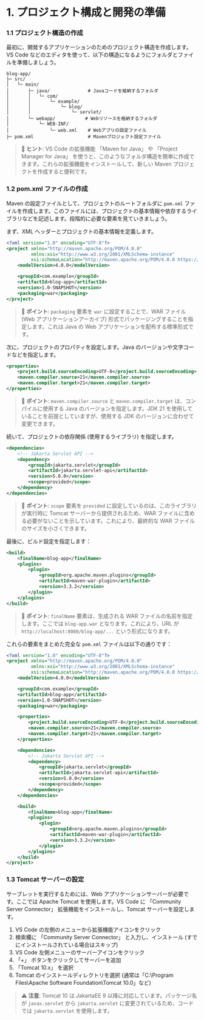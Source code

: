 # 1. プロジェクト構成と開発の準備

### 1.1 プロジェクト構造の作成

最初に、開発するアプリケーションのためのプロジェクト構造を作成します。VS Code などのエディタを使って、以下の構造になるようにフォルダとファイルを準備しましょう。

```
blog-app/
├─ src/
│   └─ main/
│       ├─ java/              # Javaコードを格納するフォルダ
│       │   └─ com/
│       │       └─ example/
│       │           └─ blog/
│       │               └─ servlet/
│       └─ webapp/           # Webリソースを格納するフォルダ
│           └─ WEB-INF/
│               └─ web.xml    # Webアプリの設定ファイル
├─ pom.xml                    # Mavenプロジェクト設定ファイル
```

> 📝 **ヒント**: VS Code の拡張機能 「Maven for Java」 や 「Project Manager for Java」 を使うと、このようなフォルダ構造を簡単に作成できます。これらの拡張機能をインストールして、新しい Maven プロジェクトを作成すると便利です。

### 1.2 pom.xml ファイルの作成

Maven の設定ファイルとして、プロジェクトのルートフォルダに `pom.xml` ファイルを作成します。このファイルには、プロジェクトの基本情報や依存するライブラリなどを記述します。段階的に必要な要素を見ていきましょう。

まず、XML ヘッダーとプロジェクトの基本情報を定義します。

```xml
<?xml version="1.0" encoding="UTF-8"?>
<project xmlns="http://maven.apache.org/POM/4.0.0"
         xmlns:xsi="http://www.w3.org/2001/XMLSchema-instance"
         xsi:schemaLocation="http://maven.apache.org/POM/4.0.0 https://maven.apache.org/xsd/maven-4.0.0.xsd">
    <modelVersion>4.0.0</modelVersion>

    <groupId>com.example</groupId>
    <artifactId>blog-app</artifactId>
    <version>1.0-SNAPSHOT</version>
    <packaging>war</packaging>
</project>
```

> 📝 **ポイント**: `packaging` 要素を `war` に設定することで、WAR ファイル (Web アプリケーションアーカイブ) 形式でパッケージングすることを指定します。これは Java の Web アプリケーションを配布する標準形式です。

次に、プロジェクトのプロパティを設定します。Java のバージョンや文字コードなどを指定します。

```xml
<properties>
    <project.build.sourceEncoding>UTF-8</project.build.sourceEncoding>
    <maven.compiler.source>21</maven.compiler.source>
    <maven.compiler.target>21</maven.compiler.target>
</properties>
```

> 📝 **ポイント**: `maven.compiler.source` と `maven.compiler.target` は、コンパイルに使用する Java のバージョンを指定します。JDK 21 を使用していることを前提としていますが、使用する JDK のバージョンに合わせて変更できます。

続いて、プロジェクトの依存関係 (使用するライブラリ) を指定します。

```xml
<dependencies>
    <!-- Jakarta Servlet API -->
    <dependency>
        <groupId>jakarta.servlet</groupId>
        <artifactId>jakarta.servlet-api</artifactId>
        <version>5.0.0</version>
        <scope>provided</scope>
    </dependency>
</dependencies>
```

> 📝 **ポイント**: `scope` 要素を `provided` に設定しているのは、このライブラリが実行時に Tomcat サーバーから提供されるため、WAR ファイルに含める必要がないことを示しています。これにより、最終的な WAR ファイルのサイズを小さくできます。

最後に、ビルド設定を指定します：

```xml
<build>
    <finalName>blog-app</finalName>
    <plugins>
        <plugin>
            <groupId>org.apache.maven.plugins</groupId>
            <artifactId>maven-war-plugin</artifactId>
            <version>3.3.2</version>
        </plugin>
    </plugins>
</build>
```

> 📝 **ポイント**: `finalName` 要素は、生成される WAR ファイルの名前を指定します。ここでは `blog-app.war` となります。これにより、URL が `http://localhost:8080/blog-app/...` という形式になります。

これらの要素をまとめた完全な `pom.xml` ファイルは以下の通りです：

```xml
<?xml version="1.0" encoding="UTF-8"?>
<project xmlns="http://maven.apache.org/POM/4.0.0"
         xmlns:xsi="http://www.w3.org/2001/XMLSchema-instance"
         xsi:schemaLocation="http://maven.apache.org/POM/4.0.0 https://maven.apache.org/xsd/maven-4.0.0.xsd">
    <modelVersion>4.0.0</modelVersion>

    <groupId>com.example</groupId>
    <artifactId>blog-app</artifactId>
    <version>1.0-SNAPSHOT</version>
    <packaging>war</packaging>

    <properties>
        <project.build.sourceEncoding>UTF-8</project.build.sourceEncoding>
        <maven.compiler.source>21</maven.compiler.source>
        <maven.compiler.target>21</maven.compiler.target>
    </properties>

    <dependencies>
        <!-- Jakarta Servlet API -->
        <dependency>
            <groupId>jakarta.servlet</groupId>
            <artifactId>jakarta.servlet-api</artifactId>
            <version>5.0.0</version>
            <scope>provided</scope>
        </dependency>
    </dependencies>

    <build>
        <finalName>blog-app</finalName>
        <plugins>
            <plugin>
                <groupId>org.apache.maven.plugins</groupId>
                <artifactId>maven-war-plugin</artifactId>
                <version>3.3.2</version>
            </plugin>
        </plugins>
    </build>
</project>
```

### 1.3 Tomcat サーバーの設定

サーブレットを実行するためには、Web アプリケーションサーバーが必要です。ここでは Apache Tomcat を使用します。VS Code に 「Community Server Connector」 拡張機能をインストールし、Tomcat サーバーを設定します。

1. VS Code の左側のメニューから拡張機能アイコンをクリック
2. 検索欄に 「Community Server Connector」 と入力し、インストール (すでにインストールされている場合はスキップ)
3. VS Code 左側メニューのサーバーアイコンをクリック
4. 「+」 ボタンをクリックしてサーバーを追加
5. 「Tomcat 10.x」 を選択
6. Tomcat のインストールディレクトリを選択 (通常は「C:\Program Files\Apache Software Foundation\Tomcat 10.0」など)

> ⚠️ **注意**: Tomcat 10 は JakartaEE 9 以降に対応しています。パッケージ名が `javax.servlet` から `jakarta.servlet` に変更されているため、コードでは `jakarta.servlet` を使用します。
